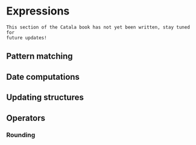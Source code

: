 # Expressions


<div id="tock" data-block_title="Features"></div>
<div id="tocw"></div>


~~~admonish danger title="Work in progress"
This section of the Catala book has not yet been written, stay tuned for
future updates!
~~~


## Pattern matching

## Date computations

## Updating structures

## Operators

### Rounding
